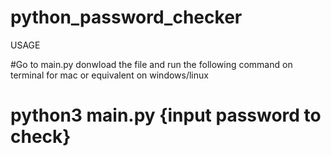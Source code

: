 # python_password_checker

USAGE

#Go to main.py donwload the file and run the following command on terminal for mac or equivalent on windows/linux

# python3 main.py {input password to check} 
